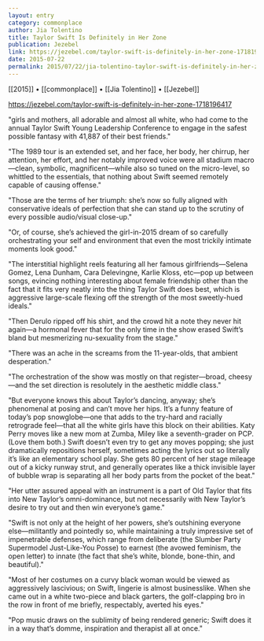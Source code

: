 ```yaml
---
layout: entry
category: commonplace
author: Jia Tolentino
title: Taylor Swift Is Definitely in Her Zone
publication: Jezebel
link: https://jezebel.com/taylor-swift-is-definitely-in-her-zone-1718196417
date: 2015-07-22
permalink: 2015/07/22/jia-tolentino-taylor-swift-is-definitely-in-her-zone
---
```


[[2015]] • [[commonplace]] • [[Jia Tolentino]] • [[Jezebel]] 

https://jezebel.com/taylor-swift-is-definitely-in-her-zone-1718196417

"girls and mothers, all adorable and almost all white, who had come to the annual Taylor Swift Young Leadership Conference to engage in the safest possible fantasy with 41,887 of their best friends."

"The 1989 tour is an extended set, and her face, her body, her chirrup, her attention, her effort, and her notably improved voice were all stadium macro—clean, symbolic, magnificent—while also so tuned on the micro-level, so whittled to the essentials, that nothing about Swift seemed remotely capable of causing offense."

"Those are the terms of her triumph: she’s now so fully aligned with conservative ideals of perfection that she can stand up to the scrutiny of every possible audio/visual close-up."

"Or, of course, she’s achieved the girl-in-2015 dream of so carefully orchestrating your self and environment that even the most trickily intimate moments look good."
 
"The interstitial highlight reels featuring all her famous girlfriends—Selena Gomez, Lena Dunham, Cara Delevingne, Karlie Kloss, etc—pop up between songs, evincing nothing interesting about female friendship other than the fact that it fits very neatly into the thing Taylor Swift does best, which is aggressive large-scale flexing off the strength of the most sweetly-hued ideals."

"Then Derulo ripped off his shirt, and the crowd hit a note they never hit again—a hormonal fever that for the only time in the show erased Swift’s bland but mesmerizing nu-sexuality from the stage."
 
"There was an ache in the screams from the 11-year-olds, that ambient desperation."

"The orchestration of the show was mostly on that register—broad, cheesy—and the set direction is resolutely in the aesthetic middle class."

"But everyone knows this about Taylor’s dancing, anyway; she’s phenomenal at posing and can’t move her hips. It’s a funny feature of today’s pop snowglobe—one that adds to the try-hard and racially retrograde feel—that all the white girls have this block on their abilities. Katy Perry moves like a new mom at Zumba, Miley like a seventh-grader on PCP. (Love them both.) Swift doesn’t even try to get any moves popping; she just dramatically repositions herself, sometimes acting the lyrics out so literally it’s like an elementary school play. She gets 80 percent of her stage mileage out of a kicky runway strut, and generally operates like a thick invisible layer of bubble wrap is separating all her body parts from the pocket of the beat."

"Her utter assured appeal with an instrument is a part of Old Taylor that fits into New Taylor’s omni-dominance, but not necessarily with New Taylor’s desire to try out and then win everyone’s game."

"Swift is not only at the height of her powers, she’s outshining everyone else—militantly and pointedly so, while maintaining a truly impressive set of impenetrable defenses, which range from deliberate (the Slumber Party Supermodel Just-Like-You Posse) to earnest (the avowed feminism, the open letter) to innate (the fact that she’s white, blonde, bone-thin, and beautiful)."

"Most of her costumes on a curvy black woman would be viewed as aggressively lascivious; on Swift, lingerie is almost businesslike. When she came out in a white two-piece and black garters, the golf-clapping bro in the row in front of me briefly, respectably, averted his eyes."

"Pop music draws on the sublimity of being rendered generic; Swift does it in a way that’s domme, inspiration and therapist all at once."
